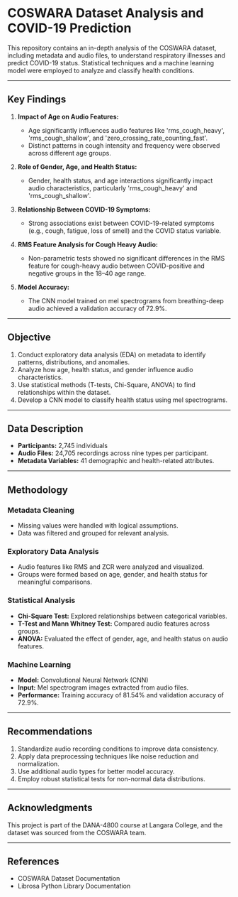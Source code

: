 # COSWARA Dataset Analysis and COVID-19 Prediction

This repository contains an in-depth analysis of the COSWARA dataset, including metadata and audio files, to understand respiratory illnesses and predict COVID-19 status. Statistical techniques and a machine learning model were employed to analyze and classify health conditions.

---

## Key Findings

1. **Impact of Age on Audio Features:**

   - Age significantly influences audio features like 'rms_cough_heavy', 'rms_cough_shallow', and 'zero_crossing_rate_counting_fast'.
   - Distinct patterns in cough intensity and frequency were observed across different age groups.

2. **Role of Gender, Age, and Health Status:**

   - Gender, health status, and age interactions significantly impact audio characteristics, particularly 'rms_cough_heavy' and 'rms_cough_shallow'.

3. **Relationship Between COVID-19 Symptoms:**

   - Strong associations exist between COVID-19-related symptoms (e.g., cough, fatigue, loss of smell) and the COVID status variable.

4. **RMS Feature Analysis for Cough Heavy Audio:**

   - Non-parametric tests showed no significant differences in the RMS feature for cough-heavy audio between COVID-positive and negative groups in the 18–40 age range.

5. **Model Accuracy:**
   - The CNN model trained on mel spectrograms from breathing-deep audio achieved a validation accuracy of 72.9%.

---

## Objective

1. Conduct exploratory data analysis (EDA) on metadata to identify patterns, distributions, and anomalies.
2. Analyze how age, health status, and gender influence audio characteristics.
3. Use statistical methods (T-tests, Chi-Square, ANOVA) to find relationships within the dataset.
4. Develop a CNN model to classify health status using mel spectrograms.

---

## Data Description

- **Participants:** 2,745 individuals
- **Audio Files:** 24,705 recordings across nine types per participant.
- **Metadata Variables:** 41 demographic and health-related attributes.

---

## Methodology

### Metadata Cleaning

- Missing values were handled with logical assumptions.
- Data was filtered and grouped for relevant analysis.

### Exploratory Data Analysis

- Audio features like RMS and ZCR were analyzed and visualized.
- Groups were formed based on age, gender, and health status for meaningful comparisons.

### Statistical Analysis

- **Chi-Square Test:** Explored relationships between categorical variables.
- **T-Test and Mann Whitney Test:** Compared audio features across groups.
- **ANOVA:** Evaluated the effect of gender, age, and health status on audio features.

### Machine Learning

- **Model:** Convolutional Neural Network (CNN)
- **Input:** Mel spectrogram images extracted from audio files.
- **Performance:** Training accuracy of 81.54% and validation accuracy of 72.9%.

---

## Recommendations

1. Standardize audio recording conditions to improve data consistency.
2. Apply data preprocessing techniques like noise reduction and normalization.
3. Use additional audio types for better model accuracy.
4. Employ robust statistical tests for non-normal data distributions.

---

## Acknowledgments

This project is part of the DANA-4800 course at Langara College, and the dataset was sourced from the COSWARA team.

---

## References

- COSWARA Dataset Documentation
- Librosa Python Library Documentation
